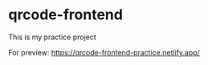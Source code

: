 # qrcode-frontend

This is my practice project

For preview:
https://qrcode-frontend-practice.netlify.app/
